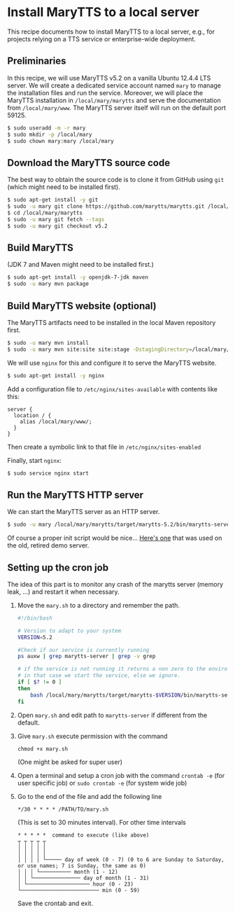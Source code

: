 # Install MaryTTS to a local server

This recipe documents how to install MaryTTS to a local server, e.g., for projects relying on a TTS service or enterprise-wide deployment.

## Preliminaries

In this recipe, we will use MaryTTS v5.2 on a vanilla Ubuntu 12.4.4 LTS server.
We will create a dedicated service account named `mary` to manage the installation files and run the service.
Moreover, we will place the MaryTTS installation in `/local/mary/marytts` and serve the documentation from `/local/mary/www`.
The MaryTTS server itself will run on the default port 59125.

```bash
$ sudo useradd -m -r mary
$ sudo mkdir -p /local/mary
$ sudo chown mary:mary /local/mary
```

## Download the MaryTTS source code

The best way to obtain the source code is to clone it from GitHub using `git` (which might need to be installed first).

```bash
$ sudo apt-get install -y git
$ sudo -u mary git clone https://github.com/marytts/marytts.git /local/mary/marytts
$ cd /local/mary/marytts
$ sudo -u mary git fetch --tags
$ sudo -u mary git checkout v5.2
```

## Build MaryTTS

(JDK 7 and Maven might need to be installed first.)

```bash
$ sudo apt-get install -y openjdk-7-jdk maven
$ sudo -u mary mvn package
```

## Build MaryTTS website (optional)

The MaryTTS artifacts need to be installed in the local Maven repository first.

```bash
$ sudo -u mary mvn install
$ sudo -u mary mvn site:site site:stage -DstagingDirectory=/local/mary/www
```

We will use `nginx` for this and configure it to serve the MaryTTS website.
```bash
$ sudo apt-get install -y nginx
```

Add a configuration file to `/etc/nginx/sites-available` with contents like this:
```nginx
server {
  location / {
    alias /local/mary/www/;
  }
}
```
Then create a symbolic link to that file in `/etc/nginx/sites-enabled`

Finally, start `nginx`:
```bash
$ sudo service nginx start
```

## Run the MaryTTS HTTP server

We can start the MaryTTS server as an HTTP server.
```bash
$ sudo -u mary /local/mary/marytts/target/marytts-5.2/bin/marytts-server.sh
```
Of course a proper init script would be nice... [Here's one](https://github.com/marytts/marytts/blob/e8384220f9308a0b660f72df4c90ab7f88feb06d/marytts-assembly/assembly-runtime/src/runtime/doc/examples/etc_init.d_marytts) that was used on the old, retired demo server.

## Setting up the cron job

The idea of this part is to monitor any crash of the marytts server (memory leak, ...) and restart it when necessary.

1. Move the `mary.sh` to a directory and remember the path.
    ```bash
    #!/bin/bash
    
    # Version to adapt to your system
    VERSION=5.2
    
    #Check if our service is currently running
    ps auxw | grep marytts-server | grep -v grep
    
    # if the service is not running it returns a non zero to the environment viriable,
    # in that case we start the service, else we ignore.
    if [ $? != 0 ]
    then
        bash /local/mary/marytts/target/marytts-$VERSION/bin/marytts-server.sh -Xmx2g
    fi
    ```
2. Open `mary.sh` and edit path to `marytts-server` if different from the default.
3. Give `mary.sh` execute permission with the command
    ````
    chmod +x mary.sh
    ````
    (One might be asked for super user)
4. Open a terminal and setup a cron job with the command `crontab -e` (for user specific job) or `sudo crontab -e` (for system wide job)
5. Go to the end of the file and add the following line
    ```
    */30 * * * * /PATH/TO/mary.sh
    ```
    (This is set to 30 minutes interval).
    For other time intervals
    ```
    * * * * *  command to execute (like above)
    ┬ ┬ ┬ ┬ ┬
    │ │ │ │ │
    │ │ │ │ │
    │ │ │ │ └───── day of week (0 - 7) (0 to 6 are Sunday to Saturday, or use names; 7 is Sunday, the same as 0)
    │ │ │ └────────── month (1 - 12)
    │ │ └─────────────── day of month (1 - 31)
    │ └──────────────────── hour (0 - 23)
    └───────────────────────── min (0 - 59)
    ```
    
    Save the crontab and exit.
